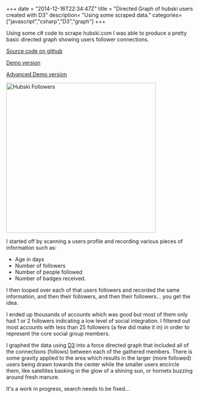 +++
date = "2014-12-16T22:34:47Z"
title = "Directed Graph of hubski users created with D3"
description= "Using some scraped data."
categories= ["javascript","csharp","D3","graph"]
+++

Using some c# code to scrape hubski.com I was able to produce a pretty basic directed graph showing users follower connections.


[Source code on github](https://github.com/SecretDeveloper/SocialGraph)

[Demo version](../../projects/hubski-socialgraph/hubski_graph.html)

[Advanced Demo version](../../projects/hubski-socialgraph/hubski_graph_advanced.html)

<a href="./hubski_graph.html">
<img src="http://i.imgur.com/Ko6TQQ3.png" title="Hubski Followers" width=400 height=400 /></a>

I started off by scanning a users profile and recording various pieces of information such as:
- Age in days
- Number of followers
- Number of people followed
- Number of badges received.

I then looped over each of that users followers and recorded the same information,  and then their followers, and then their followers...  you get the idea.

I ended up thousands of accounts which was good but most of them only had 1 or 2 followers indicating a low level of social integration.  I filtered out most accounts with less than 25 followers (a few did make it in) in order to represent the core social group members.

I graphed the data using <a href="http://d3js.org/">D3</a> into a force directed graph that included all of the connections (follows) between each of the gathered members.  There is some gravity applied to the area which results in the larger (more followed) users being drawn towards the center while the smaller users encircle them, like satellites basking in the glow of a shining sun, or hornets buzzing around fresh manure.

It's a work in progress, search needs to be fixed...
